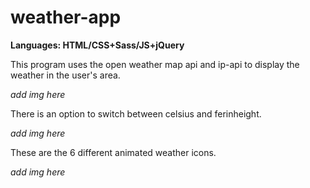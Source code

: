 # weather-app
<strong>Languages: HTML/CSS+Sass/JS+jQuery</strong>

This program uses the open weather map api and ip-api to display the weather in the user's area. 

*add img here*

There is an option to switch between celsius and ferinheight.

*add img here*

These are the 6 different animated weather icons.

*add img here*
